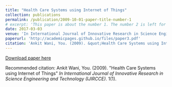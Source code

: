 ```yaml
---
title: "Health Care Systems using Internet of Things"
collection: publications
permalink: /publication/2009-10-01-paper-title-number-1
# excerpt: 'This paper is about the number 1. The number 2 is left for future work.'
date: 2017-03-03
venue: 'In International Journal of Innovative Research in Science Engineering and Technology (IJIRCCE)'
paperurl: 'http://academicpages.github.io/files/paper3.pdf'
citation: 'Ankit Wani, You. (2009). &quot;Health Care Systems using Internet of Things.&quot; <i>In International Journal of Innovative Research in Science Engineering and Technology (IJIRCCE)</i>. 1(1).'
---
```

[Download paper here](http://academicpages.github.io/files/paper3.pdf)

Recommended citation: Ankit Wani, You. (2009). "Health Care Systems using Internet of Things" <i>In International Journal of Innovative Research in Science Engineering and Technology (IJIRCCE)</i>. 1(1).